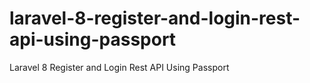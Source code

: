 # laravel-8-register-and-login-rest-api-using-passport
Laravel 8 Register and Login Rest API Using Passport
